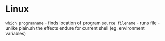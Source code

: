# Linux

`which programname` - finds location of program
`source filename` - runs file - unlike plain.sh the effects endure for current shell (eg. environment variables)
